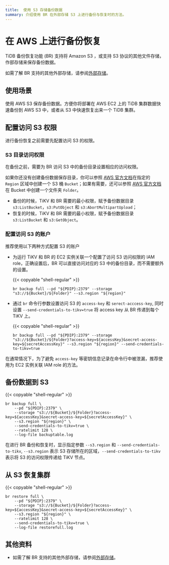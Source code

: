 ```yaml
---
title:  使用 S3 存储备份数据
summary: 介绍使用 BR 在外部存储 S3 上进行备份与恢复时的方法。
---
```


# 在 AWS 上进行备份恢复

TiDB 备份恢复功能 (BR) 支持将 Amazon S3 ，或支持 S3 协议的其他文件存储，作部存储来保存备份数据。

如需了解 BR 支持的其他外部存储，请参阅[外部存储](/br/backup-and-restore-storages.md)。

## 使用场景

使用 AWS S3 保存备份数据。方便你将部署在 AWS EC2 上的 TiDB 集群数据快速备份到 AWS S3 中，或者从 S3 中快速恢复出来一个 TiDB 集群。

## 配置访问 S3 权限

进行备份恢复之前需要先配置访问 S3 的权限。

### S3 目录访问权限

在备份之前，需要为 BR 访问 S3 中的备份目录设置相应的访问权限。

如果你还没有创建备份数据保存目录，你可以参照 [AWS 官方文档](https://docs.aws.amazon.com/zh_cn/AmazonS3/latest/user-guide/create-bucket.html)在指定的 `Region` 区域中创建一个 S3 桶 `Bucket`；如果有需要，还可以参照 [AWS 官方文档](https://docs.aws.amazon.com/zh_cn/AmazonS3/latest/user-guide/create-folder.html)在 Bucket 中创建一个文件夹 `Folder`。

- 备份的时候，TiKV 和 BR 需要的最小权限，赋予备份数据目录 `s3:ListBucket`，`s3:PutObject` 和 `s3:AbortMultipartUpload`；
- 恢复的时候，TiKV 和 BR 需要的最小权限，赋予备份数据目录 `s3:ListBucket` 和 `s3:GetObject`。

### 配置访问 S3 的账户

推荐使用以下两种方式配置 S3 的账户

- 为运行 TiKV 和 BR 的 EC2 实例关联一个配置了访问 S3 访问权限的 IAM role，正确设置后，BR 可以直接访问对应的 S3 中的备份目录，而不需要额外的设置。

  {{< copyable "shell-regular" >}}

  ```shell
  br backup full --pd "${PDIP}:2379" --storage "s3://${Bucket}/${Folder}" --s3.region "${region}"
  ```

- 通过 `br` 命令行参数设置访问 S3 的 `access-key` 和 `serect-acccess-key`, 同时设置 `--send-credentials-to-tikv=true` 将 access key 从 BR 传递到每个 TiKV 上。

  {{< copyable "shell-regular" >}}

  ```shell
  br backup full --pd "${PDIP}:2379" --storage "s3://${Bucket}/${Folder}?access-key=${accessKey}&secret-access-key=${secretAccessKey}" --s3.region "${region}" --send-credentials-to-tikv=true
  ```

在通常情况下，为了避免 `access-key` 等密钥信息记录在命令行中被泄漏，推荐使用为 EC2 实例关联 IAM role 的方法。 

## 备份数据到 S3

{{< copyable "shell-regular" >}}

```shell
br backup full \
    --pd "${PDIP}:2379" \
    --storage "s3://${Bucket}/${Folder}?access-key=${accessKey}&secret-access-key=${secretAccessKey}" \
    --s3.region "${region}" \
    --send-credentials-to-tikv=true \
    --ratelimit 128 \
    --log-file backuptable.log
```

在进行 BR 备份和恢复时，显示指定参数 `--s3.region` 和 `--send-credentials-to-tikv`, `--s3.region` 表示 S3 存储所在的区域，`--send-credentials-to-tikv` 表示将 S3 的访问权限传递给 TiKV 节点。

## 从 S3 恢复集群

{{< copyable "shell-regular" >}}

```shell
br restore full \
    --pd "${PDIP}:2379" \
    --storage "s3://${Bucket}/${Folder}?access-key=${accessKey}&secret-access-key=${secretAccessKey}" \
    --s3.region "${region}" \
    --ratelimit 128 \
    --send-credentials-to-tikv=true \
    --log-file restorefull.log
```

## 其他资料

- 如需了解 BR 支持的其他外部存储，请参阅[外部存储](/br/backup-and-restore-storages.md)。
